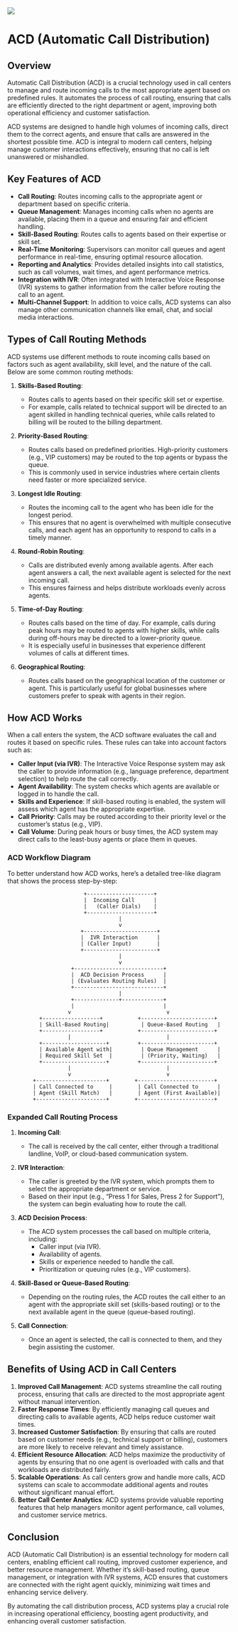 
<img src="./acd-automatic-call-distribution.webp">

# ACD (Automatic Call Distribution)

## Overview

Automatic Call Distribution (ACD) is a crucial technology used in call centers to manage and route incoming calls to the most appropriate agent based on predefined rules. It automates the process of call routing, ensuring that calls are efficiently directed to the right department or agent, improving both operational efficiency and customer satisfaction.

ACD systems are designed to handle high volumes of incoming calls, direct them to the correct agents, and ensure that calls are answered in the shortest possible time. ACD is integral to modern call centers, helping manage customer interactions effectively, ensuring that no call is left unanswered or mishandled.

## Key Features of ACD

- **Call Routing**: Routes incoming calls to the appropriate agent or department based on specific criteria.
- **Queue Management**: Manages incoming calls when no agents are available, placing them in a queue and ensuring fair and efficient handling.
- **Skill-Based Routing**: Routes calls to agents based on their expertise or skill set.
- **Real-Time Monitoring**: Supervisors can monitor call queues and agent performance in real-time, ensuring optimal resource allocation.
- **Reporting and Analytics**: Provides detailed insights into call statistics, such as call volumes, wait times, and agent performance metrics.
- **Integration with IVR**: Often integrated with Interactive Voice Response (IVR) systems to gather information from the caller before routing the call to an agent.
- **Multi-Channel Support**: In addition to voice calls, ACD systems can also manage other communication channels like email, chat, and social media interactions.

## Types of Call Routing Methods

ACD systems use different methods to route incoming calls based on factors such as agent availability, skill level, and the nature of the call. Below are some common routing methods:

1. **Skills-Based Routing**:
   - Routes calls to agents based on their specific skill set or expertise.
   - For example, calls related to technical support will be directed to an agent skilled in handling technical queries, while calls related to billing will be routed to the billing department.

2. **Priority-Based Routing**:
   - Routes calls based on predefined priorities. High-priority customers (e.g., VIP customers) may be routed to the top agents or bypass the queue.
   - This is commonly used in service industries where certain clients need faster or more specialized service.

3. **Longest Idle Routing**:
   - Routes the incoming call to the agent who has been idle for the longest period.
   - This ensures that no agent is overwhelmed with multiple consecutive calls, and each agent has an opportunity to respond to calls in a timely manner.

4. **Round-Robin Routing**:
   - Calls are distributed evenly among available agents. After each agent answers a call, the next available agent is selected for the next incoming call.
   - This ensures fairness and helps distribute workloads evenly across agents.

5. **Time-of-Day Routing**:
   - Routes calls based on the time of day. For example, calls during peak hours may be routed to agents with higher skills, while calls during off-hours may be directed to a lower-priority queue.
   - It is especially useful in businesses that experience different volumes of calls at different times.

6. **Geographical Routing**:
   - Routes calls based on the geographical location of the customer or agent. This is particularly useful for global businesses where customers prefer to speak with agents in their region.

## How ACD Works

When a call enters the system, the ACD software evaluates the call and routes it based on specific rules. These rules can take into account factors such as:

- **Caller Input (via IVR)**: The Interactive Voice Response system may ask the caller to provide information (e.g., language preference, department selection) to help route the call correctly.
- **Agent Availability**: The system checks which agents are available or logged in to handle the call.
- **Skills and Experience**: If skill-based routing is enabled, the system will assess which agent has the appropriate expertise.
- **Call Priority**: Calls may be routed according to their priority level or the customer’s status (e.g., VIP).
- **Call Volume**: During peak hours or busy times, the ACD system may direct calls to the least-busy agents or place them in queues.

### ACD Workflow Diagram

To better understand how ACD works, here’s a detailed tree-like diagram that shows the process step-by-step:

```plaintext
                        +---------------------+
                        |  Incoming Call      |
                        |   (Caller Dials)    |
                        +---------------------+
                                   |
                                   v
                       +-----------------------+
                       |  IVR Interaction      |
                       | (Caller Input)        |
                       +-----------------------+
                                   |
                                   v
                    +----------------------------+
                    |  ACD Decision Process      |
                    | (Evaluates Routing Rules)  |
                    +----------------------------+
                                   |
                    +--------------+-------------+
                    |                            |
                   v                              v
          +------------------+           +-----------------------+
          | Skill-Based Routing|          | Queue-Based Routing   |
          +------------------+           +-----------------------+
                   |                              |
          +--------------------+         +-----------------------+
          | Available Agent with|         | Queue Management      |
          | Required Skill Set  |         | (Priority, Waiting)   |
          +--------------------+         +-----------------------+
                   |                              |
                   v                              v
        +----------------------+        +------------------------+
        | Call Connected to     |        | Call Connected to      |
        | Agent (Skill Match)   |        | Agent (First Available)|
        +----------------------+        +------------------------+
```

### Expanded Call Routing Process

1. **Incoming Call**: 
   - The call is received by the call center, either through a traditional landline, VoIP, or cloud-based communication system.
   
2. **IVR Interaction**:
   - The caller is greeted by the IVR system, which prompts them to select the appropriate department or service.
   - Based on their input (e.g., “Press 1 for Sales, Press 2 for Support”), the system can begin evaluating how to route the call.

3. **ACD Decision Process**:
   - The ACD system processes the call based on multiple criteria, including:
     - Caller input (via IVR).
     - Availability of agents.
     - Skills or experience needed to handle the call.
     - Prioritization or queuing rules (e.g., VIP customers).
     
4. **Skill-Based or Queue-Based Routing**:
   - Depending on the routing rules, the ACD routes the call either to an agent with the appropriate skill set (skills-based routing) or to the next available agent in the queue (queue-based routing).

5. **Call Connection**:
   - Once an agent is selected, the call is connected to them, and they begin assisting the customer.

## Benefits of Using ACD in Call Centers

1. **Improved Call Management**: ACD systems streamline the call routing process, ensuring that calls are directed to the most appropriate agent without manual intervention.
2. **Faster Response Times**: By efficiently managing call queues and directing calls to available agents, ACD helps reduce customer wait times.
3. **Increased Customer Satisfaction**: By ensuring that calls are routed based on customer needs (e.g., technical support or billing), customers are more likely to receive relevant and timely assistance.
4. **Efficient Resource Allocation**: ACD helps maximize the productivity of agents by ensuring that no one agent is overloaded with calls and that workloads are distributed fairly.
5. **Scalable Operations**: As call centers grow and handle more calls, ACD systems can scale to accommodate additional agents and routes without significant manual effort.
6. **Better Call Center Analytics**: ACD systems provide valuable reporting features that help managers monitor agent performance, call volumes, and customer service metrics.

## Conclusion

ACD (Automatic Call Distribution) is an essential technology for modern call centers, enabling efficient call routing, improved customer experience, and better resource management. Whether it’s skill-based routing, queue management, or integration with IVR systems, ACD ensures that customers are connected with the right agent quickly, minimizing wait times and enhancing service delivery.

By automating the call distribution process, ACD systems play a crucial role in increasing operational efficiency, boosting agent productivity, and enhancing overall customer satisfaction. 